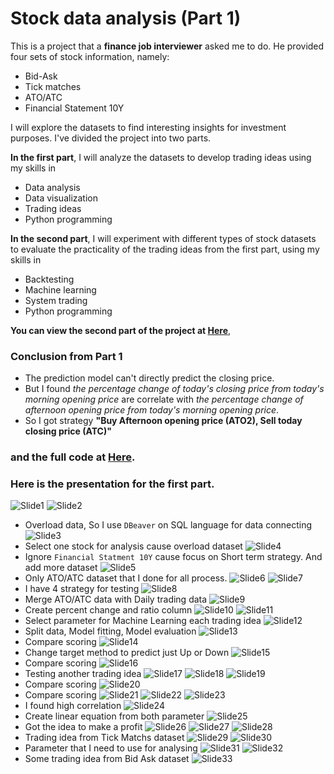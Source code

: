 # Stock data analysis (Part 1)

This is a project that a **finance job interviewer** asked me to do. He provided four sets of stock information, namely:

- Bid-Ask
- Tick matches
- ATO/ATC
- Financial Statement 10Y

I will explore the datasets to find interesting insights for investment purposes. I've divided the project into two parts. 

**In the first part**, I will analyze the datasets to develop trading ideas using my skills in 
- Data analysis
- Data visualization
- Trading ideas
- Python programming 
 
**In the second part**, I will experiment with different types of stock datasets to evaluate the practicality of the trading ideas from the first part, using my skills in 
- Backtesting
- Machine learning
- System trading
- Python programming

**You can view the second part of the project at [Here](https://github.com/golfung/Investment/tree/main/Stock_data_analysis_part_2)**, 

### Conclusion from Part 1
- The prediction model can't directly predict the closing price.
- But I found *the percentage change of today's closing price from today's morning opening price* are correlate with *the percentage change of afternoon opening price from today's morning opening price*.
- So I got strategy **"Buy Afternoon opening price (ATO2), Sell today closing price (ATC)"**

### and the full code at [Here](https://github.com/golfung/Investment/blob/main/Stock_data_analysis_part_1/Stock%20data%20for%20test.ipynb). 

### Here is the presentation for the first part.

![Slide1](https://user-images.githubusercontent.com/77894515/232195547-42641491-ca1e-477f-9b2e-e89cc8454926.PNG)
![Slide2](https://user-images.githubusercontent.com/77894515/232195548-303788ed-0088-41cb-9f48-4f64da00855f.PNG)
- Overload data, So I use `DBeaver` on SQL language for data connecting
![Slide3](https://user-images.githubusercontent.com/77894515/232195549-00e50d1e-4210-415d-9787-021b7f0dea88.PNG)
- Select one stock for analysis cause overload dataset
![Slide4](https://user-images.githubusercontent.com/77894515/232195551-385c2ba5-e3aa-4b81-968b-01cd5087cb70.PNG)
- Ignore `Financial Statment 10Y` cause focus on Short term strategy. And add more dataset 
![Slide5](https://user-images.githubusercontent.com/77894515/232195552-03177b62-37ea-4189-868d-2779521c7fd8.PNG)
- Only ATO/ATC dataset that I done for all process.
![Slide6](https://user-images.githubusercontent.com/77894515/232195553-de3ed769-88b8-4fe5-bbd9-07c6a64fb3f9.PNG)
![Slide7](https://user-images.githubusercontent.com/77894515/232195554-b869e29c-d311-4ab0-a614-0d476a311b25.PNG)
- I have 4 strategy for testing
![Slide8](https://user-images.githubusercontent.com/77894515/232195555-72bb2047-8cdd-48b5-9a8b-20edcbd26d8c.PNG)
- Merge ATO/ATC data with Daily trading data
![Slide9](https://user-images.githubusercontent.com/77894515/232195556-baf55ad9-3eb5-4e20-bd16-d87be0f1e49b.PNG)
- Create percent change and ratio column
![Slide10](https://user-images.githubusercontent.com/77894515/232195558-360b3ba3-b42d-4e0e-868a-4c7518f984fe.PNG)
![Slide11](https://user-images.githubusercontent.com/77894515/232195560-f21fdfb1-a073-447a-9d83-e066b4227751.PNG)
- Select parameter for Machine Learning each trading idea
![Slide12](https://user-images.githubusercontent.com/77894515/232195561-11b6814d-6429-4375-8e2f-e660ce9cfe49.PNG)
- Split data, Model fitting, Model evaluation
![Slide13](https://user-images.githubusercontent.com/77894515/232195562-bbb30250-8be0-4d54-8c14-62908b61fd6a.PNG)
- Compare scoring
![Slide14](https://user-images.githubusercontent.com/77894515/232195564-b5fcf769-ed55-4fc8-a58d-506e9115f8e0.PNG)
- Change target method to predict just Up or Down
![Slide15](https://user-images.githubusercontent.com/77894515/232195565-26f24957-8650-491e-b00e-88f54c81c8ce.PNG)
- Compare scoring
![Slide16](https://user-images.githubusercontent.com/77894515/232195510-b95d0759-d90d-4b15-8217-65e5d99bc37e.PNG)
- Testing another trading idea
![Slide17](https://user-images.githubusercontent.com/77894515/232195511-548783ea-e82e-4fa6-be6c-b5de9afdbe7c.PNG)
![Slide18](https://user-images.githubusercontent.com/77894515/232195513-0bb652f7-e5fe-44f4-8fda-7776c50d42dd.PNG)
![Slide19](https://user-images.githubusercontent.com/77894515/232195515-5362b528-72ce-4074-9f32-3f28093c8b62.PNG)
- Compare scoring
![Slide20](https://user-images.githubusercontent.com/77894515/232195517-c91af67e-238b-4774-ba65-dc646ff69c94.PNG)
- Compare scoring
![Slide21](https://user-images.githubusercontent.com/77894515/232195519-d15a1241-dafc-42ee-a7bb-7ff1c2b38805.PNG)
![Slide22](https://user-images.githubusercontent.com/77894515/232195521-6ef9552a-fe2b-4597-8b96-f1ebe709403c.PNG)
![Slide23](https://user-images.githubusercontent.com/77894515/232195524-dc11e9cd-6e2d-401f-8479-61e652ca1317.PNG)
- I found high correlation
![Slide24](https://user-images.githubusercontent.com/77894515/232195528-92da4346-dadb-4de6-99d4-965e9e696dc9.PNG)
- Create linear equation from both parameter
![Slide25](https://user-images.githubusercontent.com/77894515/232195530-41229a66-09da-432a-94d7-6438e6adfd3a.PNG)
- Got the idea to make a profit
![Slide26](https://user-images.githubusercontent.com/77894515/232195532-dbdd680f-ce2c-4b93-a6d4-d8b90bbf6992.PNG)
![Slide27](https://user-images.githubusercontent.com/77894515/232195533-6d44bd2f-e177-4911-91cb-bed12d33f2d6.PNG)
![Slide28](https://user-images.githubusercontent.com/77894515/232195535-553864cd-83c6-4cbc-b4d3-11ada9f87ce8.PNG)
- Trading idea from Tick Matchs dataset
![Slide29](https://user-images.githubusercontent.com/77894515/232195537-a6c7b3d6-240c-4450-92d9-93eba74cd82f.PNG)
![Slide30](https://user-images.githubusercontent.com/77894515/232195538-498182f0-3931-4168-8f45-103757d4c31b.PNG)
- Parameter that I need to use for analysing
![Slide31](https://user-images.githubusercontent.com/77894515/232195539-a8b64dff-1053-4ce2-85fe-4656c9b44bd4.PNG)
![Slide32](https://user-images.githubusercontent.com/77894515/232195540-4d4d33fc-c667-40ef-8c3f-921529b2d65c.PNG)
- Some trading idea from Bid Ask dataset
![Slide33](https://user-images.githubusercontent.com/77894515/232195545-6fcca094-e5ea-45ae-a3b4-3e091a24bc61.PNG)
